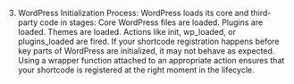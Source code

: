 3. WordPress Initialization Process:
WordPress loads its core and third-party code in stages:
Core WordPress files are loaded.
Plugins are loaded.
Themes are loaded.
Actions like init, wp_loaded, or plugins_loaded are fired.
If your shortcode registration happens before key parts of WordPress are initialized, it may not behave as expected. Using a wrapper function attached to an appropriate action ensures that your shortcode is registered at the right moment in the lifecycle.